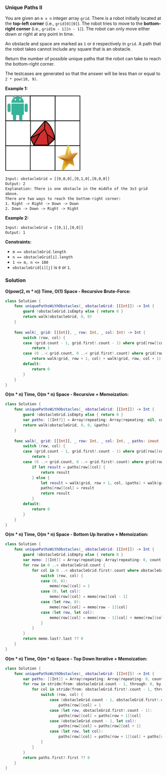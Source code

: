 
### Unique Paths II

You are given an `m x n` integer array `grid`. There is a robot initially located at the __top-left corner__ (i.e., `grid[0][0]`). The robot tries to move to the __bottom-right corner__ (i.e., `grid[m - 1][n - 1]`). The robot can only move either down or right at any point in time.

An obstacle and space are marked as `1` or `0` respectively in `grid`. A path that the robot takes cannot include any square that is an obstacle.

Return the number of possible unique paths that the robot can take to reach the bottom-right corner.

The testcases are generated so that the answer will be less than or equal to `2 * pow(10, 9)`.

__Example 1:__

![question_63-0.jpg](../images/question_63-0.jpg)
```
Input: obstacleGrid = [[0,0,0],[0,1,0],[0,0,0]]
Output: 2
Explanation: There is one obstacle in the middle of the 3x3 grid above.
There are two ways to reach the bottom-right corner:
1. Right -> Right -> Down -> Down
2. Down -> Down -> Right -> Right
```
__Example 2:__
```
Input: obstacleGrid = [[0,1],[0,0]]
Output: 1
```

__Constraints:__
* `m == obstacleGrid.length`
* `n == obstacleGrid[i].length`
* `1 <= m, n <= 100`
* `obstacleGrid[i][j]` is `0` or `1`.

### Solution
__O(pow(2, m * n)) Time, O(1) Space - Recursive Brute-Force:__
```Swift
class Solution {
    func uniquePathsWithObstacles(_ obstacleGrid: [[Int]]) -> Int {
        guard !obstacleGrid.isEmpty else { return 0 }
        return walk(obstacleGrid, 0, 0)
    }

    func walk(_ grid: [[Int]], _ row: Int, _ col: Int) -> Int {
        switch (row, col) {
        case (grid.count - 1, grid.first!.count - 1) where grid[row][col] == 0:
            return 1
        case (0 ..< grid.count, 0 ..< grid.first!.count) where grid[row][col] == 0:
            return walk(grid, row + 1, col) + walk(grid, row, col + 1)
        default:
            return 0
        }
    }
}
```
__O(m * n) Time, O(m * n) Space - Recursive + Memoization:__
```Swift
class Solution {
    func uniquePathsWithObstacles(_ obstacleGrid: [[Int]]) -> Int {
        guard !obstacleGrid.isEmpty else { return 0 }
        var paths: [[Int?]] = Array(repeating: Array(repeating: nil, count: obstacleGrid.first!.count), count: obstacleGrid.count)
        return walk(obstacleGrid, 0, 0, &paths)
    }

    func walk(_ grid: [[Int]], _ row: Int, _ col: Int, _ paths: inout [[Int?]]) -> Int {
        switch (row, col) {
        case (grid.count - 1, grid.first!.count - 1) where grid[row][col] == 0:
            return 1
        case (0 ..< grid.count, 0 ..< grid.first!.count) where grid[row][col] == 0:
            if let result = paths[row][col] {
                return result
            } else {
                let result = walk(grid, row + 1, col, &paths) + walk(grid, row, col + 1, &paths)
                paths[row][col] = result
                return result
            }
        default:
            return 0
        }
    }
}
```
__O(m * n) Time, O(m * n) Space - Bottom Up Iterative + Memoization:__
```Swift
class Solution {
    func uniquePathsWithObstacles(_ obstacleGrid: [[Int]]) -> Int {
        guard !obstacleGrid.isEmpty else { return 0 }
        var memo: [[Int]] = Array(repeating: Array(repeating: 0, count: obstacleGrid.first!.count), count: obstacleGrid.count)
        for row in 0 ..< obstacleGrid.count {
            for col in 0 ..< obstacleGrid.first!.count where obstacleGrid[row][col] == 0 {
                switch (row, col) {
                case (0, 0):
                    memo[row][col] = 1
                case (0, let col):
                    memo[row][col] = memo[row][col - 1]
                case (let row, 0):
                    memo[row][col] = memo[row - 1][col]
                case (let row, let col):
                    memo[row][col] = memo[row - 1][col] + memo[row][col - 1]
                }
            }
        }
        return memo.last?.last ?? 0
    }
}
```
__O(m * n) Time, O(m * n) Space - Top Down Iterative + Memoization:__
```Swift
class Solution {
    func uniquePathsWithObstacles(_ obstacleGrid: [[Int]]) -> Int {
        var paths: [[Int]] = Array(repeating: Array(repeating: 0, count: obstacleGrid.first!.count), count: obstacleGrid.count)
        for row in stride(from: obstacleGrid.count - 1, through: 0, by: -1) {
            for col in stride(from: obstacleGrid.first!.count - 1, through: 0, by: -1) where obstacleGrid[row][col] == 0 {
                switch (row, col) {
                    case (obstacleGrid.count - 1, obstacleGrid.first!.count - 1):
                        paths[row][col] = 1
                    case (let row, obstacleGrid.first!.count - 1):
                        paths[row][col] = paths[row + 1][col]
                    case (obstacleGrid.count - 1, let col):
                        paths[row][col] = paths[row][col + 1]
                    case (let row, let col):
                        paths[row][col] = paths[row + 1][col] + paths[row][col + 1]
                }
            }
        }
        return paths.first?.first ?? 0
    }
}
```